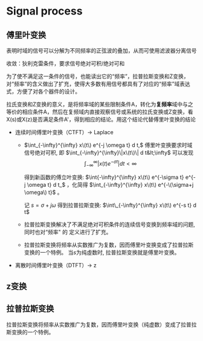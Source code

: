 # Signal process

## 傅里叶变换

表明时域的信号可以分解为不同频率的正弦波的叠加，从而可使用滤波器分离信号

收敛：狄利克雷条件，要求信号绝对可积/绝对可和

为了使不满足这一条件的信号，也能读出它的“频率”，拉普拉斯变换和Z变换，对“频率”的含义做出了扩充，使得大多数有用信号都具有了对应的“频率”域表达式，方便了对各个器件的设计。

拉氏变换和Z变换的意义，是将频率域的某些限制条件A，转化为**复频率**域中与之等价的相应条件A，然后在复频域内直接观察信号或系统的拉氏变换或Z变换，看X\(s\)或X\(z\)是否满足条件A'，得到相应的结论。用这个结论代替傅里叶变换的结论

* 连续时间傅里叶变换（CTFT）-&gt; Laplace
  * $\int_{-\infty}^{\infty} x\(t\) e^{-j \omega t} d t,$ 傅里叶变换要求时域信号绝对可积, 即 $\int_{-\infty}^{\infty}\|x\(t\)\| d t&lt;\infty$ 可以发现$$\int_{-\infty}^{\infty}\left|x(t) e^{-\sigma t}\right| d t<\infty$$ 

    得到新函数的傅立叶变换: $\int{-\infty}^{\infty} x\(t\) e^{-\sigma t} e^{-j \omega t} d t_$ ，化简得 $\int_{-\infty}^{\infty} x\(t\) e^{-\(\sigma+j \omega\) t}$ 。

    记 $s=\sigma+j \omega$ 得到拉普拉斯变换: $\int\_{-\infty}^{\infty} x\(t\) e^{-s t} d t$

  * 拉普拉斯变换解决了不满足绝对可积条件的连续信号变换到频率域的问题, 同时也对“频率" 的 定义进行了扩充。
  * 拉普拉斯变换将频率从实数推广为复数，因而傅里叶变换变成了拉普拉斯变换的一个特例。 当$s$为纯虛数时, 拉普拉斯变换就是傅里叶变换。
* 离散时间傅里叶变换（DTFT）-&gt; z

## z变换

## 拉普拉斯变换

拉普拉斯变换将频率从实数推广为复数，因而傅里叶变换（纯虚数）变成了拉普拉斯变换的一个特例。

